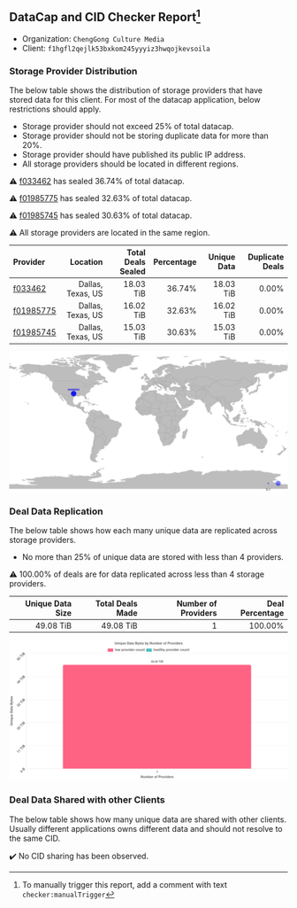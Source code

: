 ## DataCap and CID Checker Report[^1]
 - Organization: `ChengGong Culture Media`
 - Client: `f1hgfl2qejlk53bxkom245yyyiz3hwqojkevsoila`
### Storage Provider Distribution
The below table shows the distribution of storage providers that have stored data for this client.
For most of the datacap application, below restrictions should apply.
 - Storage provider should not exceed 25% of total datacap.
 - Storage provider should not be storing duplicate data for more than 20%.
 - Storage provider should have published its public IP address.
 - All storage providers should be located in different regions.

⚠️ [f033462](https://filfox.info/en/address/f033462) has sealed 36.74% of total datacap.

⚠️ [f01985775](https://filfox.info/en/address/f01985775) has sealed 32.63% of total datacap.

⚠️ [f01985745](https://filfox.info/en/address/f01985745) has sealed 30.63% of total datacap.

⚠️ All storage providers are located in the same region.

| Provider                                              |          Location | Total Deals Sealed | Percentage | Unique Data | Duplicate Deals |
| :---------------------------------------------------- | ----------------: | -----------------: | ---------: | ----------: | --------------: |
| [f033462](https://filfox.info/en/address/f033462)     | Dallas, Texas, US |          18.03 TiB |     36.74% |   18.03 TiB |           0.00% |
| [f01985775](https://filfox.info/en/address/f01985775) | Dallas, Texas, US |          16.02 TiB |     32.63% |   16.02 TiB |           0.00% |
| [f01985745](https://filfox.info/en/address/f01985745) | Dallas, Texas, US |          15.03 TiB |     30.63% |   15.03 TiB |           0.00% |

![Provider Distribution](https://raw.githubusercontent.com/data-preservation-programs/filplus-checker-assets/main/filecoin-project/filecoin-plus-large-datasets/issues/802/1671007724982.png)
### Deal Data Replication
The below table shows how each many unique data are replicated across storage providers.
- No more than 25% of unique data are stored with less than 4 providers.

⚠️ 100.00% of deals are for data replicated across less than 4 storage providers.

| Unique Data Size | Total Deals Made | Number of Providers | Deal Percentage |
| ---------------: | ---------------: | ------------------: | --------------: |
|        49.08 TiB |        49.08 TiB |                   1 |         100.00% |

![Replication Distribution](https://raw.githubusercontent.com/data-preservation-programs/filplus-checker-assets/main/filecoin-project/filecoin-plus-large-datasets/issues/802/1671007725612.png)
### Deal Data Shared with other Clients
The below table shows how many unique data are shared with other clients.
Usually different applications owns different data and should not resolve to the same CID.

✔️ No CID sharing has been observed.

[^1]: To manually trigger this report, add a comment with text `checker:manualTrigger`
